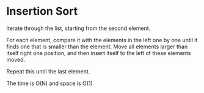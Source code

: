 # Insertion Sort

Iterate through the list, starting from the second element.

For each element, compare it with the elements in the left one by one until it finds one that is smaller than the
element. Move all elements larger than itself right one position, and then insert itself to the left of these
elements moved.

Repeat this until the last element.

The time is O(N) and space is O(1)